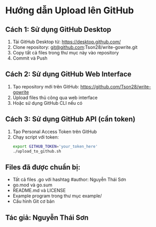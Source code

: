 # Hướng dẫn Upload lên GitHub

## Cách 1: Sử dụng GitHub Desktop
1. Tải GitHub Desktop từ: https://desktop.github.com/
2. Clone repository: git@github.com:Tson28/write-gowrite.git
3. Copy tất cả files trong thư mục này vào repository
4. Commit và Push

## Cách 2: Sử dụng GitHub Web Interface
1. Tạo repository mới trên GitHub: https://github.com/Tson28/write-gowrite
2. Upload files thủ công qua web interface
3. Hoặc sử dụng GitHub CLI nếu có

## Cách 3: Sử dụng GitHub API (cần token)
1. Tạo Personal Access Token trên GitHub
2. Chạy script với token:
   ```bash
   export GITHUB_TOKEN='your_token_here'
   ./upload_to_github.sh
   ```

## Files đã được chuẩn bị:
- Tất cả files .go với hashtag #author: Nguyễn Thái Sơn
- go.mod và go.sum
- README.md và LICENSE
- Example program trong thư mục example/
- Cấu hình Git cơ bản

## Tác giả: Nguyễn Thái Sơn
